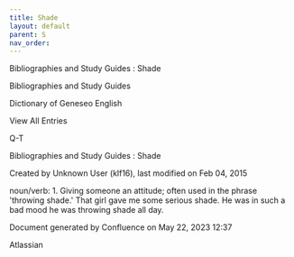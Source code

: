 ```yaml
---
title: Shade
layout: default
parent: S
nav_order:
---
```


Bibliographies and Study Guides : Shade

Bibliographies and Study Guides

Dictionary of Geneseo English

View All Entries

Q-T

Bibliographies and Study Guides : Shade

Created by  Unknown User (klf16), last modified on Feb 04, 2015

noun/verb: 1. Giving someone an attitude; often used in the phrase 'throwing shade.' That girl gave me some serious shade. He was in such a bad mood he was throwing shade all day. 

Document generated by Confluence on May 22, 2023 12:37

Atlassian
